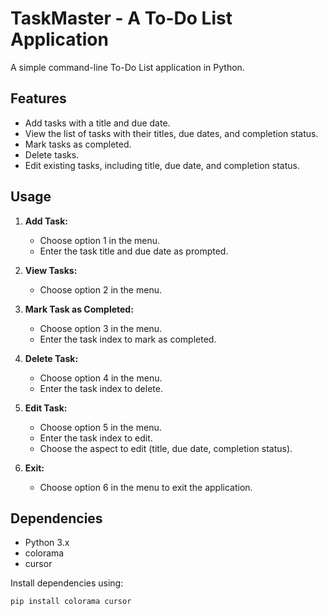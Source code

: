 # TaskMaster - A To-Do List Application

A simple command-line To-Do List application in Python.

## Features

- Add tasks with a title and due date.
- View the list of tasks with their titles, due dates, and completion status.
- Mark tasks as completed.
- Delete tasks.
- Edit existing tasks, including title, due date, and completion status.

## Usage

1. **Add Task:**
   - Choose option 1 in the menu.
   - Enter the task title and due date as prompted.

2. **View Tasks:**
   - Choose option 2 in the menu.

3. **Mark Task as Completed:**
   - Choose option 3 in the menu.
   - Enter the task index to mark as completed.

4. **Delete Task:**
   - Choose option 4 in the menu.
   - Enter the task index to delete.

5. **Edit Task:**
   - Choose option 5 in the menu.
   - Enter the task index to edit.
   - Choose the aspect to edit (title, due date, completion status).

6. **Exit:**
   - Choose option 6 in the menu to exit the application.

## Dependencies

- Python 3.x
- colorama
- cursor

Install dependencies using:

```bash
pip install colorama cursor
